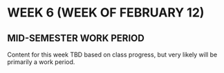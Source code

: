 # WEEK 6 (WEEK OF FEBRUARY 12)
## MID-SEMESTER WORK PERIOD

Content for this week TBD based on class progress, but very likely will be primarily a work period.





